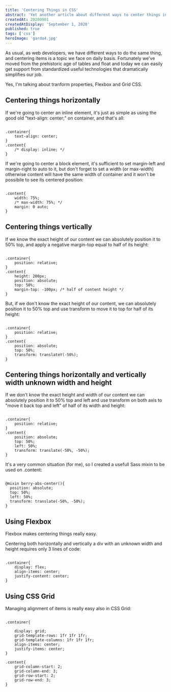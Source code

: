 ```yaml
---
title: 'Centering Things in CSS'
abstract: 'Yet another article about different ways to center things in CSS: position absolute + translate, Flexbox, CSS Grid.'
createdAt: 20200901
createdAtDisplay: 'September 1, 2020'
published: true
tags: ['css']
heroImage: 'garda4.jpg'
---
```


As usual, as web developers, we have different ways to do the same thing, and centering items is a topic we face on daily basis. Fortunately we've moved from the prehistoric age of tables and float and today we can easily get support from standardized useful technologies that dramatically simplifies our job.

Yes, I'm talking about tranform properties, Flexbox and Grid CSS.

## Centering things horizontally

If we're going to center an inline element, it's just as simple as using the good old "text-align: center;" on container, and that's all:

<pre><code class="css">
.container{
    text-align: center;
}
.content{
    /* display: inline; */
}
</code></pre>

If we're going to center a block element, it's sufficient to set margin-left and margin-right to auto to it, but don't forget to set a width (or max-width) otherwise content will have the same width of container and it won't be possibile to see its centered position:

<pre><code class="css">
.content{
    width: 75%;
    /* max-width: 75%; */
    margin: 0 auto;
}
</code></pre>

## Centering things vertically

If we know the exact height of our content we can absolutely position it to 50% top, and apply a negative margin-top equal to half of its height:

<pre><code class="css">
.container{
    position: relative;
}
.content{
    height: 200px;
    position: absolute;
    top: 50%;
    margin-top: -100px; /* half of content height */
}
</code></pre>

But, if we don't know the exact height of our content, we can absolutely position it to 50% top and use transform to move it to top for half of its height:

<pre><code class="css">
.container{
    position: relative;
}
.content{
    position: absolute;
    top: 50%;
    transform: translateY(-50%);
}
</code></pre>

## Centering things horizontally and vertically width unknown width and height

If we don't know the exact height and width of our content we can absolutely position it to 50% top and left and use transform on both axis to "move it back top and left" of half of its width and height:

<pre><code class="css">
.container{
    position: relative;
}
.content{
    position: absolute;
    top: 50%;
    left: 50%;
    transform: translate(-50%, -50%);
}
</code></pre>

It's a very common situation (for me), so I created a usefull Sass mixin to be used on .content:

<pre><code class="scss">
@mixin berry-abs-center(){
  position: absolute;
  top: 50%;
  left: 50%;
  transform: translate(-50%, -50%);
}
</code></pre>

## Using Flexbox

Flexbox makes centering things really easy.

Centering both horizontally and vertically a div with an unknown width and height requires only 3 lines of code:

<pre><code class="scss">
.container{
    display: flex;
    align-items: center;
    justify-content: center;
}
</code></pre>

## Using CSS Grid

Managing alignment of items is really easy also in CSS Grid:

<pre><code class="scss">
.container{

    display: grid;
    grid-template-rows: 1fr 1fr 1fr;
    grid-template-columns: 1fr 1fr 1fr;
    align-items: center;
    justify-items: center;
}

.content{
    grid-column-start: 2;
    grid-column-end: 3;
    grid-row-start: 2;
    grid-row-end: 3;
}
</code></pre>
